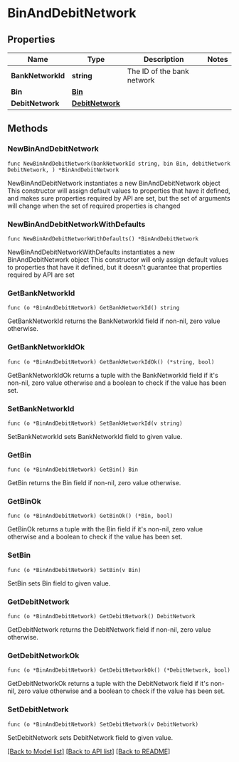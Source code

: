 # BinAndDebitNetwork

## Properties

Name | Type | Description | Notes
------------ | ------------- | ------------- | -------------
**BankNetworkId** | **string** | The ID of the bank network | 
**Bin** | [**Bin**](Bin.md) |  | 
**DebitNetwork** | [**DebitNetwork**](DebitNetwork.md) |  | 

## Methods

### NewBinAndDebitNetwork

`func NewBinAndDebitNetwork(bankNetworkId string, bin Bin, debitNetwork DebitNetwork, ) *BinAndDebitNetwork`

NewBinAndDebitNetwork instantiates a new BinAndDebitNetwork object
This constructor will assign default values to properties that have it defined,
and makes sure properties required by API are set, but the set of arguments
will change when the set of required properties is changed

### NewBinAndDebitNetworkWithDefaults

`func NewBinAndDebitNetworkWithDefaults() *BinAndDebitNetwork`

NewBinAndDebitNetworkWithDefaults instantiates a new BinAndDebitNetwork object
This constructor will only assign default values to properties that have it defined,
but it doesn't guarantee that properties required by API are set

### GetBankNetworkId

`func (o *BinAndDebitNetwork) GetBankNetworkId() string`

GetBankNetworkId returns the BankNetworkId field if non-nil, zero value otherwise.

### GetBankNetworkIdOk

`func (o *BinAndDebitNetwork) GetBankNetworkIdOk() (*string, bool)`

GetBankNetworkIdOk returns a tuple with the BankNetworkId field if it's non-nil, zero value otherwise
and a boolean to check if the value has been set.

### SetBankNetworkId

`func (o *BinAndDebitNetwork) SetBankNetworkId(v string)`

SetBankNetworkId sets BankNetworkId field to given value.


### GetBin

`func (o *BinAndDebitNetwork) GetBin() Bin`

GetBin returns the Bin field if non-nil, zero value otherwise.

### GetBinOk

`func (o *BinAndDebitNetwork) GetBinOk() (*Bin, bool)`

GetBinOk returns a tuple with the Bin field if it's non-nil, zero value otherwise
and a boolean to check if the value has been set.

### SetBin

`func (o *BinAndDebitNetwork) SetBin(v Bin)`

SetBin sets Bin field to given value.


### GetDebitNetwork

`func (o *BinAndDebitNetwork) GetDebitNetwork() DebitNetwork`

GetDebitNetwork returns the DebitNetwork field if non-nil, zero value otherwise.

### GetDebitNetworkOk

`func (o *BinAndDebitNetwork) GetDebitNetworkOk() (*DebitNetwork, bool)`

GetDebitNetworkOk returns a tuple with the DebitNetwork field if it's non-nil, zero value otherwise
and a boolean to check if the value has been set.

### SetDebitNetwork

`func (o *BinAndDebitNetwork) SetDebitNetwork(v DebitNetwork)`

SetDebitNetwork sets DebitNetwork field to given value.



[[Back to Model list]](../../README.md#documentation-for-models) [[Back to API list]](../../README.md#documentation-for-api-endpoints) [[Back to README]](../../README.md)


